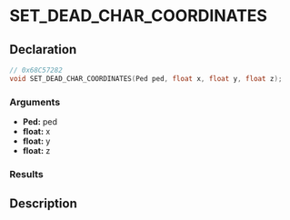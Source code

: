 # SET_DEAD_CHAR_COORDINATES

## Declaration
```cpp
// 0x68C57282
void SET_DEAD_CHAR_COORDINATES(Ped ped, float x, float y, float z);
```

### Arguments
- **Ped:** ped
- **float:** x
- **float:** y
- **float:** z

### Results

## Description
